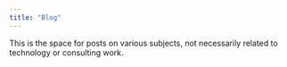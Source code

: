 ```yaml
---
title: "Blog"
---
```


This is the space for posts on various subjects, not necessarily related to technology or consulting work.
